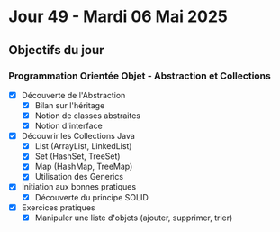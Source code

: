 # Jour 49 - Mardi 06 Mai 2025

## Objectifs du jour

### Programmation Orientée Objet - Abstraction et Collections

- [x] Découverte de l'Abstraction
  - [x] Bilan sur l'héritage
  - [x] Notion de classes abstraites
  - [x] Notion d'interface

- [x] Découvrir les Collections Java
  - [x] List (ArrayList, LinkedList)
  - [x] Set (HashSet, TreeSet)
  - [x] Map (HashMap, TreeMap)
  - [x] Utilisation des Generics

- [x] Initiation aux bonnes pratiques
  - [x] Découverte du principe SOLID

- [x] Exercices pratiques
  - [x] Manipuler une liste d'objets (ajouter, supprimer, trier)
